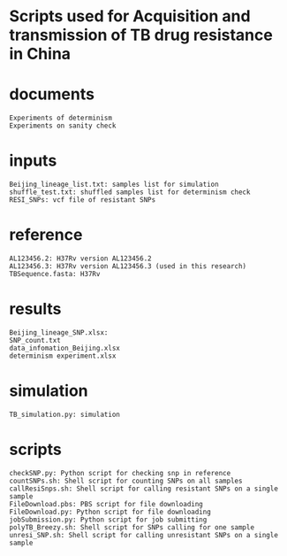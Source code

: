 Scripts used for Acquisition and transmission of TB drug resistance in China
========================================================================

documents
===============
    Experiments of determinism
    Experiments on sanity check

inputs
===============
	Beijing_lineage_list.txt: samples list for simulation
	shuffle_test.txt: shuffled samples list for determinism check
	RESI_SNPs: vcf file of resistant SNPs

reference
=============
	AL123456.2: H37Rv version AL123456.2
	AL123456.3: H37Rv version AL123456.3 (used in this research)
	TBSequence.fasta: H37Rv

results
============= 
    Beijing_lineage_SNP.xlsx: 
    SNP_count.txt		
    data_infomation_Beijing.xlsx
    determinism experiment.xlsx

simulation
=============
    TB_simulation.py: simulation

scripts
=============
    checkSNP.py: Python script for checking snp in reference
    countSNPs.sh: Shell script for counting SNPs on all samples
    callResiSnps.sh: Shell script for calling resistant SNPs on a single sample
    FileDownload.pbs: PBS script for file downloading
    FileDownload.py: Python script for file downloading
    jobSubmission.py: Python script for job submitting
    polyTB_Breezy.sh: Shell script for SNPs calling for one sample
    unresi_SNP.sh: Shell script for calling unresistant SNPs on a single sample